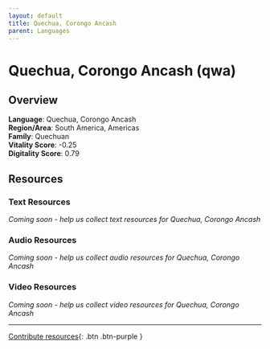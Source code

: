 ```yaml
---
layout: default
title: Quechua, Corongo Ancash
parent: Languages
---
```


# Quechua, Corongo Ancash (qwa)

## Overview

**Language**: Quechua, Corongo Ancash  
**Region/Area**: South America, Americas  
**Family**: Quechuan  
**Vitality Score**: -0.25  
**Digitality Score**: 0.79  

## Resources

### Text Resources
*Coming soon - help us collect text resources for Quechua, Corongo Ancash*

### Audio Resources
*Coming soon - help us collect audio resources for Quechua, Corongo Ancash*

### Video Resources
*Coming soon - help us collect video resources for Quechua, Corongo Ancash*

---

[Contribute resources](https://fairtrain.github.io/){: .btn .btn-purple }
